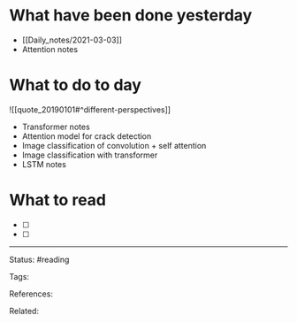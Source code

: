 # What have been done yesterday

- [[Daily_notes/2021-03-03]]
- Attention notes

# What to do to day
![[quote_20190101#^different-perspectives]]

-  Transformer notes
-  Attention model for crack detection
-  Image classification of convolution + self attention
-  Image classification with transformer
-  LSTM notes

# What to read

- [ ] 
- [ ] 



---
Status: #reading

Tags: 

References:

Related:
